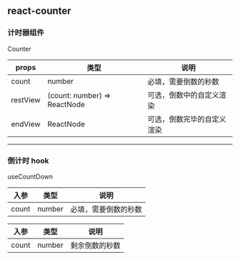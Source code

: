 ## react-counter

### 计时器组件 

Counter

| props    | 类型                         | 说明                       |
| -------- | ---------------------------- | -------------------------- |
| count    | number                       | 必填，需要倒数的秒数       |
| restView | (count: number) => ReactNode | 可选，倒数中的自定义渲染   |
| endView  | ReactNode                    | 可选，倒数完毕的自定义渲染 |

---

### 倒计时 hook 

useCountDown

| 入参  | 类型   | 说明                 |
| ----- | ------ | -------------------- |
| count | number | 必填，需要倒数的秒数 |

| 入参  | 类型   | 说明           |
| ----- | ------ | -------------- |
| count | number | 剩余倒数的秒数 |
